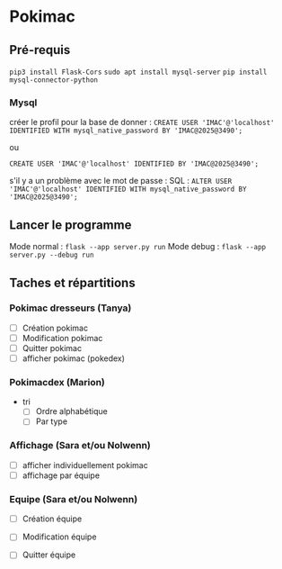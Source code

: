 # Pokimac

## Pré-requis
`pip3 install Flask-Cors`
`sudo apt install mysql-server`
`pip install mysql-connector-python`

### Mysql
créer le profil pour la base de donner : 
`CREATE USER 'IMAC'@'localhost' IDENTIFIED WITH mysql_native_password BY 'IMAC@2025@3490';`

ou 

`CREATE USER 'IMAC'@'localhost' IDENTIFIED BY 'IMAC@2025@3490';`

s'il y a un problème avec le mot de passe : 
SQL : 
`ALTER USER 'IMAC'@'localhost' IDENTIFIED WITH mysql_native_password BY 'IMAC@2025@3490';`

## Lancer le programme
Mode normal : `flask --app server.py run`
Mode debug : `flask --app server.py --debug run`

## Taches et répartitions

### Pokimac dresseurs (Tanya)
- [ ] Création pokimac
- [ ] Modification pokimac
- [ ] Quitter pokimac
- [ ] afficher pokimac (pokedex)

### Pokimacdex (Marion)
- tri 
    - [ ] Ordre alphabétique
    - [ ] Par type

### Affichage (Sara et/ou Nolwenn)
- [ ] afficher individuellement pokimac
- [ ] affichage par équipe 

### Equipe (Sara et/ou Nolwenn)
- [ ] Création équipe
- [ ] Modification équipe
- [ ] Quitter équipe


